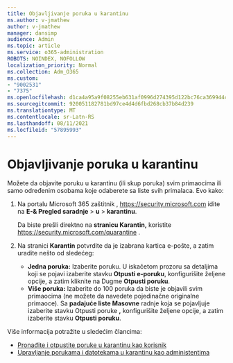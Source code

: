 ```yaml
---
title: Objavljivanje poruka u karantinu
ms.author: v-jmathew
author: v-jmathew
manager: dansimp
audience: Admin
ms.topic: article
ms.service: o365-administration
ROBOTS: NOINDEX, NOFOLLOW
localization_priority: Normal
ms.collection: Adm_O365
ms.custom:
- "9002531"
- "7375"
ms.openlocfilehash: d1ca4a95a9f08255eb631af0996d274395d122bc76ca369944cc029f7f4314f5
ms.sourcegitcommit: 920051182781bd97ce4d4d6fbd268cb37b84d239
ms.translationtype: MT
ms.contentlocale: sr-Latn-RS
ms.lasthandoff: 08/11/2021
ms.locfileid: "57895993"
---
```

# <a name="release-quarantined-messages"></a>Objavljivanje poruka u karantinu

Možete da objavite poruku u karantinu (ili skup poruka) svim primaocima ili samo određenim osobama koje odaberete sa liste svih primalaca. Evo kako:

1. Na portalu Microsoft 365 zaštitnik , <https://security.microsoft.com> idite na **E-& Pregled saradnje** \> **u** \> **karantinu**.

   Da biste prešli direktno na **stranicu Karantin,** koristite <https://security.microsoft.com/quarantine> .

2. Na stranici **Karantin** potvrdite  da je izabrana kartica e-pošte, a zatim uradite nešto od sledećeg:
   - **Jedna poruka:** Izaberite poruku. U iskačetom prozoru sa detaljima koji se pojavi izaberite stavku **Otpusti e-poruku**, konfigurišite željene opcije, a zatim kliknite na Dugme **Otpusti poruku**.
   - **Više poruka:** Izaberite do 100 poruka da biste je objavili svim primaocima (ne možete da navedete pojedinačne originalne primaoce). Sa **padajuće liste Masovne** radnje koja se pojavljuje izaberite stavku Otpusti poruke **,** konfigurišite željene opcije, a zatim izaberite stavku **Otpusti poruku**.

Više informacija potražite u sledećim člancima:

- [Pronađite i otpustite poruke u karantinu kao korisnik](https://docs.microsoft.com/microsoft-365/security/office-365-security/find-and-release-quarantined-messages-as-a-user)
- [Upravljanje porukama i datotekama u karantinu kao administentima](https://docs.microsoft.com/microsoft-365/security/office-365-security/manage-quarantined-messages-and-files)
